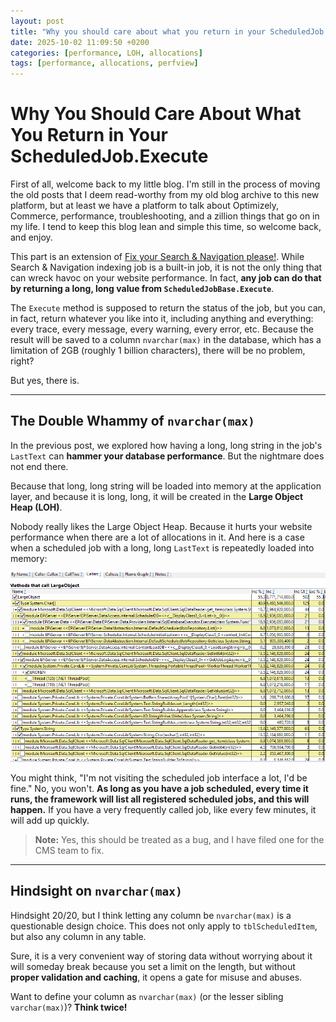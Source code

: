 ```yaml
---
layout: post
title: "Why you should care about what you return in your ScheduledJob.Execute"
date: 2025-10-02 11:09:50 +0200
categories: [performance, LOH, allocations]
tags: [performance, allocations, perfview]
---
```


# Why You Should Care About What You Return in Your ScheduledJob.Execute

First of all, welcome back to my little blog. I'm still in the process of moving the old posts that I deem read-worthy from my old blog archive to this new platform, but at least we have a platform to talk about Optimizely, Commerce, performance, troubleshooting, and a zillion things that go on in my life. I tend to keep this blog lean and simple this time, so welcome back, and enjoy.

This part is an extension of [Fix your Search & Navigation please!](https://vimvq1987.com/Fix-your-Search-Navigation-please/). While Search & Navigation indexing job is a built-in job, it is not the only thing that can wreck havoc on your website performance. In fact, **any job can do that by returning a long, long value from `ScheduledJobBase.Execute`**.

The `Execute` method is supposed to return the status of the job, but you can, in fact, return whatever you like into it, including anything and everything: every trace, every message, every warning, every error, etc. Because the result will be saved to a column `nvarchar(max)` in the database, which has a limitation of 2GB (roughly 1 billion characters), there will be no problem, right?

But yes, there is.

---

## The Double Whammy of `nvarchar(max)`

In the previous post, we explored how having a long, long string in the job's `LastText` can **hammer your database performance**. But the nightmare does not end there.

Because that long, long string will be loaded into memory at the application layer, and because it is long, long, it will be created in the **Large Object Heap (LOH)**.

Nobody really likes the Large Object Heap. Because it hurts your website performance when there are a lot of allocations in it. And here is a case when a scheduled job with a long, long `LastText` is repeatedly loaded into memory:

![A very unusual amount of LOH allocations](/assets/img/Loh.png)

You might think, "I'm not visiting the scheduled job interface a lot, I'd be fine." No, you won't. **As long as you have a job scheduled, every time it runs, the framework will list all registered scheduled jobs, and this will happen.** If you have a very frequently called job, like every few minutes, it will add up quickly.

> **Note:** Yes, this should be treated as a bug, and I have filed one for the CMS team to fix.

---

## Hindsight on `nvarchar(max)`

Hindsight 20/20, but I think letting any column be `nvarchar(max)` is a questionable design choice. This does not only apply to `tblScheduledItem`, but also any column in any table.

Sure, it is a very convenient way of storing data without worrying about it will someday break because you set a limit on the length, but without **proper validation and caching**, it opens a gate for misuse and abuses.

Want to define your column as `nvarchar(max)` (or the lesser sibling `varchar(max)`)? **Think twice!**
